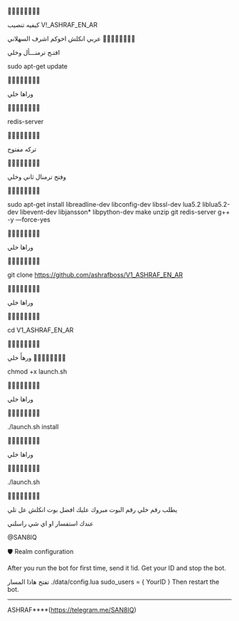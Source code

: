 

🔺➖🔺➖🔺➖🔺➖

كيفيه تنصيب  V!_ASHRAF_EN_AR

عربي انكلش اخوكم اشرف السهلاني
🔺➖🔺➖🔺➖🔺➖

افتـح ترمنـــأل وخلي   

sudo apt-get update 

🔺➖🔺➖🔺➖🔺➖

وراها خلي  

🔺➖🔺➖🔺➖🔺➖


redis-server

🔺➖🔺➖🔺➖🔺➖

تركه مفتوح    

🔺➖🔺➖🔺➖🔺➖

وفتح ترمنال ثاني وخلي    

🔺➖🔺➖🔺➖🔺➖

sudo apt-get install libreadline-dev libconfig-dev libssl-dev lua5.2 liblua5.2-dev libevent-dev libjansson* libpython-dev make unzip git redis-server g++ -y —force-yes

🔺➖🔺➖🔺➖🔺➖

وراها خلي  

🔺➖🔺➖🔺➖🔺➖

git clone https://github.com/ashrafboss/V1_ASHRAF_EN_AR

🔺➖🔺➖🔺➖🔺➖

وراها خلي    

🔺➖🔺➖🔺➖🔺➖

cd V1_ASHRAF_EN_AR

🔺➖🔺➖🔺➖🔺➖

ورهأَ خلي 
🔺➖🔺➖🔺➖🔺➖

chmod +x launch.sh

🔺➖🔺➖🔺➖🔺➖

وراها خلي 

🔺➖🔺➖🔺➖🔺➖

./launch.sh install

🔺➖🔺➖🔺➖🔺➖

وراها خلي  

🔺➖🔺➖🔺➖🔺➖

./launch.sh 

🔺➖🔺➖🔺➖🔺➖


يطلب رقم خلي رقم البوت 
مبروك عليك افضل بوت انكلش عل تلي 


عندك استفسار او اي شي راسلني

@SAN8IQ

🛡 Realm configuration

After you run the bot for first time, send it !id. Get your ID and stop the bot.

تفتح هاذا المسار ./data/config.lua 
  sudo_users = {
    YourID
  }
Then restart the bot.
* * *

ASHRAF****(https://telegram.me/SAN8IQ)
